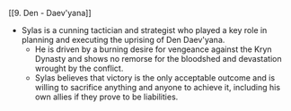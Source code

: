 [[9. Den - Daev'yana]]
- Sylas is a cunning tactician and strategist who played a key role in planning and executing the uprising of Den Daev'yana.
    - He is driven by a burning desire for vengeance against the Kryn Dynasty and shows no remorse for the bloodshed and devastation wrought by the conflict.
    - Sylas believes that victory is the only acceptable outcome and is willing to sacrifice anything and anyone to achieve it, including his own allies if they prove to be liabilities.